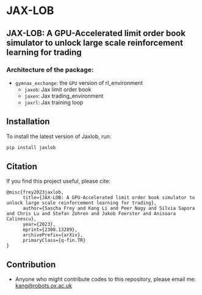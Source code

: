 # JAX-LOB

## JAX-LOB: A GPU-Accelerated limit order book simulator to unlock large scale reinforcement learning for trading

### Architecture of the package:
* `gymnax_exchange`: the `GPU` version of rl_environment
  * `jaxob`: Jax limit order book
  * `jaxen`: Jax trading_environment
  * `jaxrl`: Jax training loop

## Installation

To install the latest version of Jaxlob, run:

```bash
pip install jaxlob
```

## Citation

If you find this project useful, please cite:

```
@misc{frey2023jaxlob,
      title={JAX-LOB: A GPU-Accelerated limit order book simulator to unlock large scale reinforcement learning for trading}, 
      author={Sascha Frey and Kang Li and Peer Nagy and Silvia Sapora and Chris Lu and Stefan Zohren and Jakob Foerster and Anisoara Calinescu},
      year={2023},
      eprint={2308.13289},
      archivePrefix={arXiv},
      primaryClass={q-fin.TR}
}
```
## Contribution

* Anyone who might contribute codes to this repository, please email me: kang@robots.ox.ac.uk 

